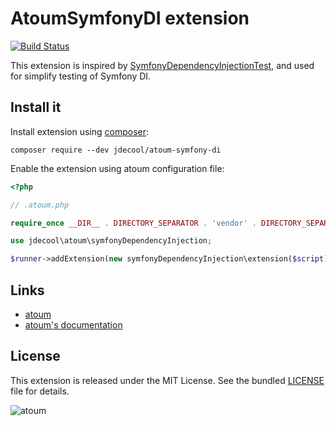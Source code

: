 # AtoumSymfonyDI extension

[![Build Status](https://travis-ci.org/jdecool/atoum-symfony-di.svg?branch=master)](https://travis-ci.org/jdecool/atoum-symfony-di)

This extension is inspired by [SymfonyDependencyInjectionTest](https://github.com/matthiasnoback/SymfonyDependencyInjectionTest),
and used for simplify testing of Symfony DI.

## Install it

Install extension using [composer](https://getcomposer.org):

```
composer require --dev jdecool/atoum-symfony-di
```

Enable the extension using atoum configuration file:

```php
<?php

// .atoum.php

require_once __DIR__ . DIRECTORY_SEPARATOR . 'vendor' . DIRECTORY_SEPARATOR . 'autoload.php';

use jdecool\atoum\symfonyDependencyInjection;

$runner->addExtension(new symfonyDependencyInjection\extension($script));
```

## Links

* [atoum](http://atoum.org)
* [atoum's documentation](http://docs.atoum.org)

## License

This extension is released under the MIT License. See the bundled [LICENSE](LICENSE) file for details.

![atoum](http://atoum.org/images/logo/atoum.png)
